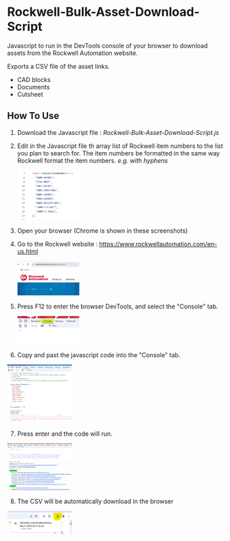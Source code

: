# Rockwell-Bulk-Asset-Download-Script

Javascript to run in the DevTools console of your browser to download assets from the Rockwell Automation website.

Exports a CSV file of the asset links.

- CAD blocks
- Documents
- Cutsheet


## How To Use

1. Download the Javascript file : _Rockwell-Bulk-Asset-Download-Script.js_
2. Edit in the Javascript file th array list of Rockwell item numbers to the list you plan to search for. The item numbers be formatted in the same way Rockwell format the item numbers. _e.g. with hyphens_
   
   <img src="/screenshots/Rockwell-Javascript-1.png" alt="Rockwell javascript bulk download" width="30%" height="30%">
3. Open your browser (Chrome is shown in these screenshots)
4. Go to the Rockwell website : https://www.rockwellautomation.com/en-us.html

   <img src="/screenshots/Rockwell-Javascript-2.png" alt="Rockwell javascript bulk download" width="30%" height="30%">
5. Press F12 to enter the browser DevTools, and select the "Console" tab.
   
   <img src="/screenshots/Rockwell-Javascript-3.png" alt="Rockwell javascript bulk download" width="30%" height="30%">
6. Copy and past the javascript code into the "Console" tab.
   
<img src="/screenshots/Rockwell-Javascript-4.png" alt="Rockwell javascript bulk download" width="30%" height="30%">

7. Press enter and the code will run.
<img src="/screenshots/Rockwell-Javascript-5.png" alt="Rockwell javascript bulk download" width="30%" height="30%">

8. The CSV will be automatically download in the browser
<img src="/screenshots/Rockwell-Javascript-6.png" alt="Rockwell javascript bulk download" width="30%" height="30%">
